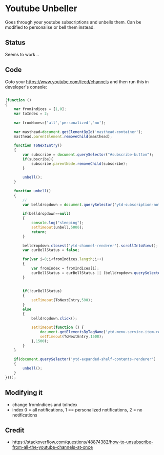 # Youtube Unbeller

Goes through your youtube subscriptions and unbells them. Can be modified to personalise or bell them instead.

## Status

Seems to work ..

## Code

Goto your https://www.youtube.com/feed/channels and then run this in developer's console:

```javascript

(function ()
{
	var fromIndices = [1,0];
	var toIndex = 2;
	
	var fromNames=['all','personalized','no'];
	
	var masthead=document.getElementById('masthead-container');
	masthead.parentElement.removeChild(masthead);
	
    function ToNextEntry()
    {
        var subscribe = document.querySelector("#subscribe-button");
        if(subscribe){
            subscribe.parentNode.removeChild(subscribe); 
        }
        
        unbell();
    }
    
    function unbell()
    {
        //
        var belldropdown = document.querySelector('ytd-subscription-notification-toggle-button-renderer');
        
        if(belldropdown==null)
        {
            console.log("sleeping");
            setTimeout(unbell,5000);
            return;
        }
        
        belldropdown.closest('ytd-channel-renderer').scrollIntoView();
        var curBellStatus = false;
		
		for(var i=0;i<fromIndices.length;i++)
		{
			var fromIndex = fromIndices[i];
			curBellStatus = curBellStatus || (belldropdown.querySelector('button').getAttribute('aria-label').search(fromNames[fromIndex]+' notifications')  != -1);
		}
		
		
        if(!curBellStatus)
        {
            setTimeout(ToNextEntry,500);
        }
        else
        {
            belldropdown.click();
            
            setTimeout(function () { 
                document.getElementsByTagName('ytd-menu-service-item-renderer')[toIndex].click(); //2
                setTimeout(ToNextEntry,1500);
            },1500);
        }
    }
    
    if(document.querySelector('ytd-expanded-shelf-contents-renderer') != null)
    {
        unbell();
    }
})();

```

## Modifying it

* change fromIndices and  toIndex
* index 0 = all notifications, 1 == personalized notifications, 2 = no notifications

## Credit
* https://stackoverflow.com/questions/48874382/how-to-unsubscribe-from-all-the-youtube-channels-at-once
